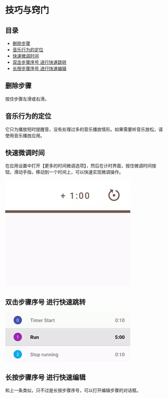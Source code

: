 # 技巧与窍门

## 目录

- [删除步骤](#删除步骤)
- [音乐行为的定位](#音乐行为的定位)
- [快速微调时间](#快速微调时间)
- [双击步骤序号 进行快速跳转](#双击步骤序号-进行快速跳转)
- [长按步骤序号 进行快速编辑](#长按步骤序号-进行快速编辑)

## 删除步骤

按住步骤左滑或右滑。

## 音乐行为的定位

它只为播放短时提醒音，没有处理过多的音乐播放情形。如果需要听音乐放松，请使用音乐播放应用。

## 快速微调时间

在应用设置中打开【更多的时间微调选项】，然后在计时界面，按住微调时间按钮，滑动手指，移动到一个时间上，可以快速实现微调操作。

![快速微调时间图片](../images/tweak-time-quickly.webp)

## 双击步骤序号 进行快速跳转

![双击步骤序号快速跳转图片](../images/double-tap-to-jump.webp)

## 长按步骤序号 进行快速编辑

和上一条类似，只不过是长按步骤序号，可以打开编辑步骤的对话框。
